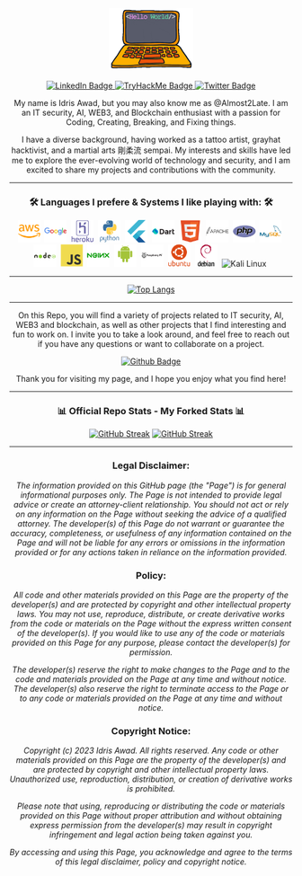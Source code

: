 
<div id="header" align="center">
  <img src="https://github.com/idrisawad/idrisawad/blob/main/HelloWorld.gif" width="150"/>

<div id="badges" align="center">
  <a href="https://github.com/idrisawad">
    <img src="https://komarev.com/ghpvc/?username=idrisawad&style=flat-square&color=blue" alt=""/>
  </a>
</div>

<div id="badges" align="center">
  <a href="https://www.linkedin.com/in/idris-awad">
    <img src="https://img.shields.io/badge/LinkedIn-blue?style=for-the-badge&logo=linkedin&logoColor=white" alt="LinkedIn Badge"/>
  </a>
  <a href="https://tryhackme.com/p/AlmostTooLate">
    <img src="https://img.shields.io/badge/Try_hack_Me-brightgreen?style=for-the-badge&logo=tryhackme&logoColor=white" alt="TryHackMe Badge"/>
  </a>
  <a href="https://twitter.com/Almost2Late">
    <img src="https://img.shields.io/badge/Twitter-blue?style=for-the-badge&logo=twitter&logoColor=white" alt="Twitter Badge"/>
  </a>
</div> 

My name is Idris Awad, but you may also know me as @Almost2Late. 
I am an IT security, AI, WEB3, and Blockchain enthusiast with a passion for Coding, Creating, Breaking, and Fixing things.

I have a diverse background, having worked as a tattoo artist, grayhat hacktivist, and a martial arts 剛柔流 sempai. My interests and skills have led me to explore the ever-evolving world of technology and security, and I am excited to share my projects and contributions with the community.

---

### :hammer_and_wrench: Languages I prefere & Systems I like playing with: :hammer_and_wrench: ### 

<div>
  <img src="https://raw.githubusercontent.com/devicons/devicon/1119b9f84c0290e0f0b38982099a2bd027a48bf1/icons/amazonwebservices/amazonwebservices-plain-wordmark.svg" title="AWS" alt="AWS" width="40" height="40"/>&nbsp;
  <img src="https://github.com/devicons/devicon/blob/master/icons/google/google-original-wordmark.svg" title="Google" alt="Google" width="40" height="40"/>&nbsp;
  <img src="https://github.com/devicons/devicon/blob/master/icons/heroku/heroku-original-wordmark.svg" title="Heroku" alt="Heroku" width="40" height="40"/>&nbsp;
  <img src="https://github.com/devicons/devicon/blob/master/icons/python/python-original-wordmark.svg" title="Python" alt="Python" width="40" height="40"/>&nbsp;
  <img src="https://github.com/devicons/devicon/blob/master/icons/flutter/flutter-original.svg" title="Flutter" alt="Flutter" width="40" height="40"/>&nbsp;
  <img src="https://github.com/devicons/devicon/blob/master/icons/dart/dart-original-wordmark.svg" title="Dart" alt="Dart" width="40" height="40"/>&nbsp;
  <img src="https://github.com/devicons/devicon/blob/master/icons/html5/html5-original.svg" title="HTML5" alt="HTML" width="40" height="40"/>&nbsp;
  <img src="https://github.com/devicons/devicon/blob/master/icons/apache/apache-line-wordmark.svg" title="Apache" alt="Apache" width="40" height="40"/>&nbsp;
  <img src="https://github.com/devicons/devicon/blob/master/icons/php/php-original.svg" title="PHP" alt="PHP" width="40" height="40"/>&nbsp;
  <img src="https://github.com/devicons/devicon/blob/master/icons/mysql/mysql-original-wordmark.svg" title="MySQL"  alt="MySQL" width="40" height="40"/>&nbsp;
  <img src="https://github.com/devicons/devicon/blob/master/icons/nodejs/nodejs-original-wordmark.svg" title="NodeJS" alt="NodeJS" width="40" height="40"/>&nbsp;
  <img src="https://github.com/devicons/devicon/blob/master/icons/javascript/javascript-original.svg" title="JavaScript" alt="JavaScript" width="40" height="40"/>&nbsp;
  <img src="https://github.com/devicons/devicon/blob/master/icons/nginx/nginx-original.svg" title="NGINX" alt="NGINX" width="40" height="40"/>&nbsp;
  <img src="https://github.com/devicons/devicon/blob/master/icons/android/android-original-wordmark.svg" title="Android" alt="Android" width="40" height="40"/>&nbsp;
  <img src="https://github.com/devicons/devicon/blob/master/icons/raspberrypi/raspberrypi-line-wordmark.svg" title="RaspberryPi" alt="RaspberryPi" width="40" height="40"/>&nbsp;
  <img src="https://github.com/devicons/devicon/blob/master/icons/ubuntu/ubuntu-plain-wordmark.svg" title="Ubuntu" alt="Ubuntu" width="40" height="40"/>&nbsp;
  <img src="https://github.com/devicons/devicon/blob/master/icons/debian/debian-original-wordmark.svg" title="Debian" alt="Debian" width="40" height="40"/>&nbsp;
  <img src="https://seeklogo.com/images/K/kali-linux-logo-AED181186E-seeklogo.com.png" title="Kali Linux" alt="Kali Linux" width="40" height="40"/>&nbsp;
</div> 

---

[![Top Langs](https://github-readme-stats.vercel.app/api/top-langs/?username=idrisawad&layout=compact&theme=vision-friendly-dark)](https://github.com/anuraghazra/github-readme-stats)

---

On this Repo, you will find a variety of projects related to IT security, AI, WEB3 and blockchain, as well as other projects that I find interesting and fun to work on. I invite you to take a look around, and feel free to reach out if you have any questions or want to collaborate on a project.

<div id="badges" align="center">
   <a href="https://github.com/almost2late/">
    <img src="https://img.shields.io/badge/My_Forks-black?style=for-the-badge&logo=github&logoColor=white" alt="Github Badge"/>
  </a>
</div>

Thank you for visiting my page, and I hope you enjoy what you find here!

---

### 📊 Official Repo Stats - My Forked Stats 📊 ###

[![GitHub Streak](http://github-readme-streak-stats.herokuapp.com?user=idrisawad&theme=dark&hide_border=true&border_radius=4.6)](https://git.io/streak-stats)  [![GitHub Streak](http://github-readme-streak-stats.herokuapp.com?user=almost2late&theme=dark&hide_border=true&border_radius=4.6)](https://git.io/streak-stats)

---

### Legal Disclaimer: ###

*The information provided on this GitHub page (the "Page") is for general informational purposes only. The Page is not intended to provide legal advice or create an attorney-client relationship. You should not act or rely on any information on the Page without seeking the advice of a qualified attorney. The developer(s) of this Page do not warrant or guarantee the accuracy, completeness, or usefulness of any information contained on the Page and will not be liable for any errors or omissions in the information provided or for any actions taken in reliance on the information provided.*

### Policy: ###

*All code and other materials provided on this Page are the property of the developer(s) and are protected by copyright and other intellectual property laws. You may not use, reproduce, distribute, or create derivative works from the code or materials on the Page without the express written consent of the developer(s). If you would like to use any of the code or materials provided on this Page for any purpose, please contact the developer(s) for permission.*

*The developer(s) reserve the right to make changes to the Page and to the code and materials provided on the Page at any time and without notice. The developer(s) also reserve the right to terminate access to the Page or to any code or materials provided on the Page at any time and without notice.*

### Copyright Notice: ###

*Copyright (c) 2023 Idris Awad. All rights reserved. Any code or other materials provided on this Page are the property of the developer(s) and are protected by copyright and other intellectual property laws. Unauthorized use, reproduction, distribution, or creation of derivative works is prohibited.*

*Please note that using, reproducing or distributing the code or materials provided on this Page without proper attribution and without obtaining express permission from the developer(s) may result in copyright infringement and legal action being taken against you.*

*By accessing and using this Page, you acknowledge and agree to the terms of this legal disclaimer, policy and copyright notice.*

